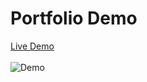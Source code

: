 # Portfolio Demo
<a href="https://akki4feb95.github.io/Portfolio-Demo/">Live Demo</a>
<br>
<br>
<img src="Drum.jpg" alt="Demo">
